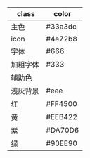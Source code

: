 
  class | color
 ----- | -----
  主色 | #33a3dc
  icon | #4e72b8
  字体 | #666
  加粗字体 | #333
  辅助色 |
  浅灰背景 | #eee
  红 | #FF4500
  黄 | #EEB422
  紫 | #DA70D6
  绿 | #90EE90
